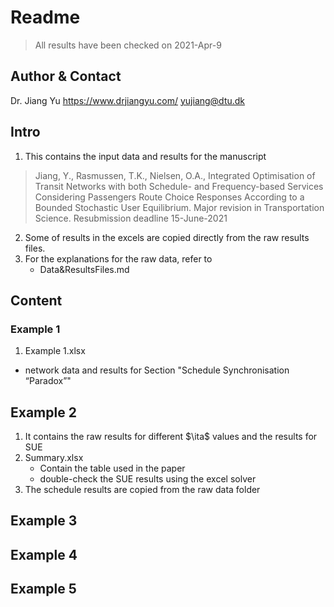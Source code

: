 # Readme 

> All results have been checked on 2021-Apr-9
## Author & Contact
Dr. Jiang Yu
https://www.drjiangyu.com/
yujiang@dtu.dk

## Intro 
1. This contains the input data and results for the manuscript 
> Jiang, Y., Rasmussen, T.K., Nielsen, O.A., Integrated Optimisation of Transit Networks with both Schedule- and Frequency-based Services Considering Passengers Route Choice Responses According to a Bounded Stochastic User Equilibrium. Major revision in Transportation Science. Resubmission deadline 15-June-2021

2. Some of results in the excels are copied directly from the raw results files. 
3. For the explanations for the raw data, refer to
    - Data&ResultsFiles.md 

## Content 
### Example 1
1. Example 1.xlsx
* network data and results for Section "Schedule Synchronisation “Paradox”"
## Example 2
1. It contains the raw results for different $\ita$ values and the results for SUE 
2. Summary.xlsx
    - Contain the table used in the paper 
    - double-check the SUE results using the excel solver
3. The schedule results are copied from the raw data folder
## Example 3
## Example 4
## Example 5